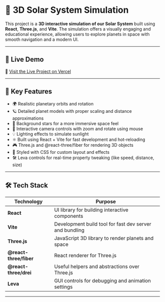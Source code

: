 # 🌌 3D Solar System Simulation

This project is a **3D interactive simulation of our Solar System** built using **React**, **Three.js**, and **Vite**. The simulation offers a visually engaging and educational experience, allowing users to explore planets in space with smooth navigation and a modern UI.

---

## 🚀 Live Demo

🔗 [Visit the Live Project on Vercel](https://solar-system-fnc7-git-main-akshiths-projects-0e94275f.vercel.app)

---

## 🧠 Key Features

- 🌍 Realistic planetary orbits and rotation  
- 🪐 Detailed planet models with proper scaling and distance approximations  
- 🌟 Background stars for a more immersive space feel  
- 🧭 Interactive camera controls with zoom and rotate using mouse  
- 💡 Lighting effects to simulate sunlight  
- ⚛️ Built using React + Vite for fast development and hot-reloading  
- 🎮 Three.js and @react-three/fiber for rendering 3D objects  
- 🎨 Styled with CSS for custom layout and effects  
- 🛠️ Leva controls for real-time property tweaking (like speed, distance, size)  

---

## 🛠️ Tech Stack

| Technology       | Purpose                                 |
|------------------|------------------------------------------|
| **React**        | UI library for building interactive components |
| **Vite**         | Development build tool for fast dev server and bundling |
| **Three.js**     | JavaScript 3D library to render planets and space |
| **@react-three/fiber** | React renderer for Three.js |
| **@react-three/drei**  | Useful helpers and abstractions over Three.js |
| **Leva**         | GUI controls for debugging and animation settings |

---


